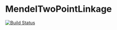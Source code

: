 # MendelTwoPointLinkage

[![Build Status](https://travis-ci.org/ericsobel/MendelTwoPointLinkage.jl.svg?branch=master)](https://travis-ci.org/ericsobel/MendelTwoPointLinkage.jl)

